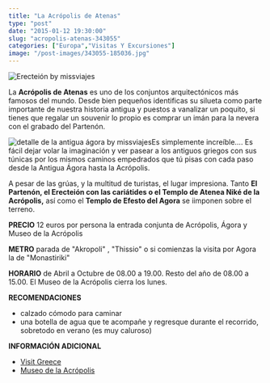 ```yaml
---
title: "La Acrópolis de Atenas"
type: "post"
date: "2015-01-12 19:30:00"
slug: "acropolis-atenas-343055"
categories: ["Europa","Visitas Y Excursiones"]
image: "/post-images/343055-185036.jpg"
---
```


 ![Erecteión by missviajes](/post-images/343055-185036.jpg "Erecteión by missviajes")

 La **Acrópolis de Atenas** es uno de los conjuntos arquitectónicos más famosos del mundo. Desde bien pequeños identificas su silueta como parte importante de nuestra historia antigua y puestos a vanalizar un poquito, si tienes que regalar un souvenir lo propio es comprar un imán para la nevera con el grabado del Partenón.

 ![detalle de la antigua ágora by missviajes](/post-images/343055-185035.jpg "detalle de la antigua ágora by missviajes")Es simplemente increíble.... Es fácil dejar volar la imaginación y ver pasear a los antiguos griegos con sus túnicas por los mismos caminos empedrados que tú pisas con cada paso desde la Antigua Ágora hasta la Acrópolis.

 A pesar de las grúas, y la multitud de turistas, el lugar impresiona. Tanto **El Partenón, el Erecteión con las cariátides o el Templo de Atenea Niké de la Acrópolis,** así como el **Templo de Efesto del Agora** se iimponen sobre el terreno.

 **PRECIO** 12 euros por persona la entrada conjunta de Acrópolis, Ágora y Museo de la Acrópolis

 **METRO**  parada de "Akropoli" , "Thissio" o si comienzas la visita por Agora la de "Monastiriki"

 **HORARIO** de Abril a Octubre de 08.00 a 19.00. Resto del año de 08.00 a 15.00. El Museo de la Acrópolis cierra los lunes.

 **RECOMENDACIONES**

- calzado cómodo para caminar
- una botella de agua que te acompañe y regresque durante el recorrido, sobretodo en verano (es muy caluroso)

 **INFORMACIÓN ADICIONAL**

- [ Visit Greece](http://www.visitgreece.gr/results.php?langID=6&search=arina)
- [Museo de la Acrópolis](http://www.theacropolismuseum.gr/?pname=Home&la=2)